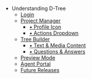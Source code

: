 - Understanding D-Tree
  - [Login](login.md)
  - [Project Manager](project-manager.md?id=project-manager)
    - [&#x2022; Profile Icon](project-manager.md?id=profile-icon)
    - [&#x2022; Actions Dropdown](project-manager.md?id=actions-dropdown)
  - [Tree Builder](tree-builder.md?id=tree-builder)
    - [&#x2022; Text & Media Content](tree-builder.md?id=text-amp-media-content)
    - [&#x2022; Questions & Answers](tree-builder.md?id=questions-amp-answers)
  - [Preview Mode](preview-mode.md)
  - [Agent Portal](agent-portal.md)
      <span class="breakline"></span>
  - [Future Releases](future-releases.md)